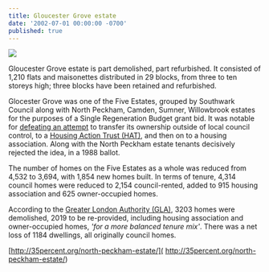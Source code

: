 ```yaml
---
title: Gloucester Grove estate
date: '2002-07-01 00:00:00 -0700'
published: true
---
```


![](http://35percent.org/img/northpeckhamdemo.jpg)

Gloucester Grove estate is part demolished, part refurbished. It consisted of 1,210 flats and maisonettes distributed in 29 blocks, from three to ten storeys high; three blocks have been retained and refurbished.

Glocester Grove was one of the Five Estates, grouped by Southwark Council along with North Peckham, Camden, Sumner, Willowbrook estates for the purposes of a Single Regeneration Budget grant bid.  It was notable for [defeating an attempt](https://municipaldreams.wordpress.com/2016/10/25/the-five-estates-peckham-part-iii/) to transfer its ownership outside of local council control, to a [Housing Action Trust (HAT)](https://en.wikipedia.org/wiki/Housing_action_trust), and then on to a housing association.  Along with the North Peckham estate tenants decisively rejected the idea, in a 1988 ballot.

The number of homes on the Five Estates as a whole was reduced from 4,532 to 3,694, with 1,854 new homes built. In terms of tenure, 4,314 council homes were reduced to 2,154 council-rented, added to 915 housing association and 625 owner-occupied homes.

According to the [Greater London Authority (GLA)](https://web.archive.org/web/20120713002910/http://legacy.london.gov.uk/mayor/planning_decisions/strategic_dev/dec1802/five_estates_peckham_report.rtf), 3203 homes were demolished, 2019 to be re-provided, including housing association and owner-occupied homes, _'for a more balanced tenure mix'_.  There was a net loss of 1184 dwellings, all originally council homes.    

[http://35percent.org/north-peckham-estate/]( http://35percent.org/north-peckham-estate/)
